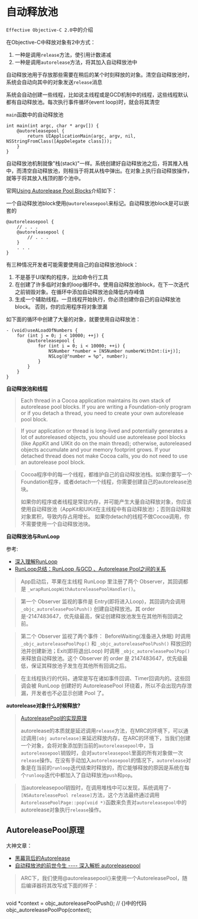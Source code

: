 # 自动释放池

`Effective Objective-C 2.0`中的介绍

在Objective-C中释放对象有2中方式：

1. 一种是调用`release`方法，使引用计数递减
2. 一种是调用`autorelease`方法，将其加入自动释放池中

自动释放池用于存放那些需要在稍后的某个时刻释放的对象。清空自动释放池时，系统会自动向其中的对象发送`release`消息

系统会自动创建一些线程，比如说主线程或是GCD机制中的线程，这些线程默认都有自动释放池。每次执行事件循环(event loop)时，就会将其清空

`main`函数中的自动释放池

```
int main(int argc, char * argv[]) {
    @autoreleasepool {
        return UIApplicationMain(argc, argv, nil, NSStringFromClass([AppDelegate class]));
    }
}
```

自动释放池机制就像"栈(stack)"一样。系统创建好自动释放池之后，将其推入栈中，而清空自动释放池，则相当于将其从栈中弹出。在对象上执行自动释放操作，就等于将其放入栈顶的那个池中。



官网[Using Autorelease Pool Blocks](https://developer.apple.com/library/content/documentation/Cocoa/Conceptual/MemoryMgmt/Articles/mmAutoreleasePools.html)介绍如下：

一个自动释放池block使用`@autoreleasepool`来标记。自动释放池block是可以嵌套的

```
@autoreleasepool {
    // . . .
    @autoreleasepool {
        // . . .
    }
    . . .
}
```

有三种情况开发者可能需要使用自己的自动释放池block：

1. 不是基于UI架构的程序，比如命令行工具
2. 在创建了许多临时对象的loop循环中。使用自动释放池block，在下一次迭代之前销毁对象。在循环中添加自动释放池会降低内存峰值
3. 生成一个辅助线程。一旦线程开始执行，你必须创建你自己的自动释放池block。 否则，你的应用程序将对象泄漏

如下面的循环中创建了大量的对象，就要使用自动释放池：

```
- (void)useALoadOfNumbers {
    for (int j = 0; j < 10000; ++j) {
        @autoreleasepool {
            for (int i = 0; i < 10000; ++i) {
                NSNumber *number = [NSNumber numberWithInt:(i+j)];
                NSLog(@"number = %p", number);
            }
        }
    }
}
```


**自动释放池和线程**
>Each thread in a Cocoa application maintains its own stack of autorelease pool blocks. If you are writing a Foundation-only program or if you detach a thread, you need to create your own autorelease pool block.

>If your application or thread is long-lived and potentially generates a lot of autoreleased objects, you should use autorelease pool blocks (like AppKit and UIKit do on the main thread); otherwise, autoreleased objects accumulate and your memory footprint grows. If your detached thread does not make Cocoa calls, you do not need to use an autorelease pool block.

>Cocoa程序中的每一个线程，都维护自己的自动释放池栈。如果你要写一个Foundation程序，或者detach一个线程，你需要创建自己的autorelease池块。
>
>如果你的程序或者线程是常驻内存，并可能产生大量自动释放对象，你应该使用自动释放池（AppKit和UIKit在主线程中有自动释放池）；否则自动释放对象累积，导致内存占用增长。 如果你detach的线程不做Cocoa调用，你不需要使用一个自动释放池块。

**自动释放池与RunLoop**

参考:

+ [深入理解RunLoop](https://blog.ibireme.com/2015/05/18/runloop/)
+ [RunLoop总结：RunLoop 与GCD 、Autorelease Pool之间的关系](http://blog.csdn.net/u011619283/article/details/53783650)

>App启动后，苹果在主线程 RunLoop 里注册了两个 Observer，其回调都是 `_wrapRunLoopWithAutoreleasePoolHandler()`。

>第一个 Observer 监视的事件是 Entry(即将进入Loop)，其回调内会调用 `_objc_autoreleasePoolPush()` 创建自动释放池。其 order 是-2147483647，优先级最高，保证创建释放池发生在其他所有回调之前。

>第二个 Observer 监视了两个事件： BeforeWaiting(准备进入休眠) 时调用`_objc_autoreleasePoolPop()` 和 `_objc_autoreleasePoolPush()` 释放旧的池并创建新池；Exit(即将退出Loop) 时调用 `_objc_autoreleasePoolPop() `来释放自动释放池。这个 Observer 的 order 是 2147483647，优先级最低，保证其释放池子发生在其他所有回调之后。

>在主线程执行的代码，通常是写在诸如事件回调、Timer回调内的。这些回调会被 RunLoop 创建好的 AutoreleasePool 环绕着，所以不会出现内存泄漏，开发者也不必显示创建 Pool 了。

**autorelease对象什么时候释放?**
>[AutoreleasePool的实现原理](https://sunjinshuai.github.io/2016/10/06/AutoreleasePool%E7%9A%84%E5%AE%9E%E7%8E%B0%E5%8E%9F%E7%90%86/)
>
>autorelease的本质就是延迟调用`release`方法，在MRC的环境下，可以通过调用`[obj autorelease]`来延迟释放内存，在ARC的环境下，当我们创建一个对象，会将对象添加到当前的`autoreleasepool`中，当`autoreleasepool`销毁时，会对`autoreleasepool`里面的所有对象做一次`release`操作。在没有手动加入`autoreleasepool`的情况下，`autorelease`对象是在当前的`runloop`迭代结束时释放的，而它能够释放的原因是系统在每个`runloop`迭代中都加入了自动释放池`push`和`pop`。

>当autoreleasepool销毁时，在调用堆栈中可以发现，系统调用了-`[NSAutoreleasePool release]`方法，这个方法最终通过调用`AutoreleasePoolPage::pop(void *)`函数来负责对`autoreleasepool`中的autorelease对象执行`release`操作。



## AutoreleasePool原理

大神文章：

+ [黑幕背后的Autorelease](http://blog.sunnyxx.com/2014/10/15/behind-autorelease/)
+ [自动释放池的前世今生 ---- 深入解析 autoreleasepool](https://draveness.me/autoreleasepool)


>ARC下，我们使用@autoreleasepool{}来使用一个AutoreleasePool，随后编译器将其改写成下面的样子：
>
>
>```
void *context = objc_autoreleasePoolPush();
// {}中的代码
objc_autoreleasePoolPop(context);
```























